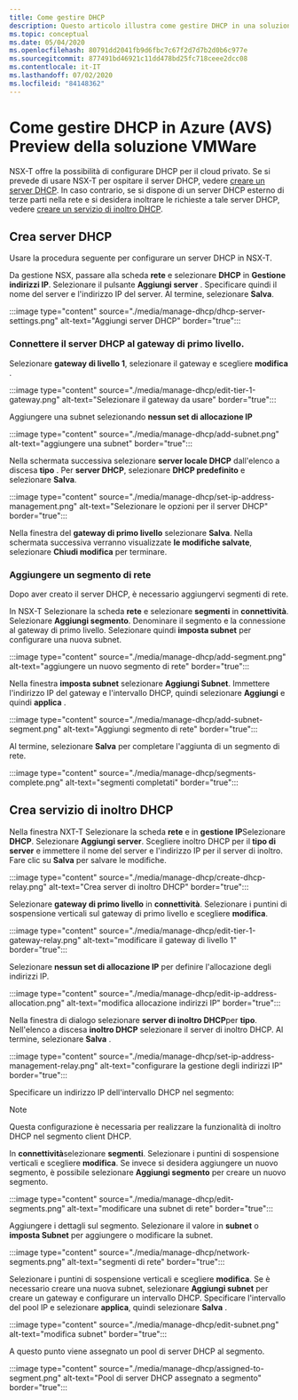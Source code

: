 ```yaml
---
title: Come gestire DHCP
description: Questo articolo illustra come gestire DHCP in una soluzione VMware di Azure (AVS)
ms.topic: conceptual
ms.date: 05/04/2020
ms.openlocfilehash: 80791dd2041fb9d6fbc7c67f2d7d7b2d0b6c977e
ms.sourcegitcommit: 877491bd46921c11dd478bd25fc718ceee2dcc08
ms.contentlocale: it-IT
ms.lasthandoff: 07/02/2020
ms.locfileid: "84148362"
---
```

# <a name="how-to-manage-dhcp-in-azure-vmware-solution-avs-preview"></a>Come gestire DHCP in Azure (AVS) Preview della soluzione VMWare

NSX-T offre la possibilità di configurare DHCP per il cloud privato. Se si prevede di usare NSX-T per ospitare il server DHCP, vedere [creare un server DHCP](#create-dhcp-server). In caso contrario, se si dispone di un server DHCP esterno di terze parti nella rete e si desidera inoltrare le richieste a tale server DHCP, vedere [creare un servizio di inoltro DHCP](#create-dhcp-relay-service).

## <a name="create-dhcp-server"></a>Crea server DHCP

Usare la procedura seguente per configurare un server DHCP in NSX-T.

Da gestione NSX, passare alla scheda **rete** e selezionare **DHCP** in **Gestione indirizzi IP**. Selezionare il pulsante **Aggiungi server** . Specificare quindi il nome del server e l'indirizzo IP del server. Al termine, selezionare **Salva**.

:::image type="content" source="./media/manage-dhcp/dhcp-server-settings.png" alt-text="Aggiungi server DHCP" border="true":::

### <a name="connect-dhcp-server-to-the-tier-1-gateway"></a>Connettere il server DHCP al gateway di primo livello.

Selezionare **gateway di livello 1**, selezionare il gateway e scegliere **modifica** .

:::image type="content" source="./media/manage-dhcp/edit-tier-1-gateway.png" alt-text="Selezionare il gateway da usare" border="true":::

Aggiungere una subnet selezionando **nessun set di allocazione IP**

:::image type="content" source="./media/manage-dhcp/add-subnet.png" alt-text="aggiungere una subnet" border="true":::

Nella schermata successiva selezionare **server locale DHCP** dall'elenco a discesa **tipo** . Per **server DHCP**, selezionare **DHCP predefinito** e selezionare **Salva**.

:::image type="content" source="./media/manage-dhcp/set-ip-address-management.png" alt-text="Selezionare le opzioni per il server DHCP" border="true":::

Nella finestra del **gateway di primo livello** selezionare **Salva**. Nella schermata successiva verranno visualizzate **le modifiche salvate**, selezionare **Chiudi modifica** per terminare.

### <a name="add-a-network-segment"></a>Aggiungere un segmento di rete

Dopo aver creato il server DHCP, è necessario aggiungervi segmenti di rete.

In NSX-T Selezionare la scheda **rete** e selezionare **segmenti** in **connettività**. Selezionare **Aggiungi segmento**. Denominare il segmento e la connessione al gateway di primo livello. Selezionare quindi **imposta subnet** per configurare una nuova subnet. 

:::image type="content" source="./media/manage-dhcp/add-segment.png" alt-text="aggiungere un nuovo segmento di rete" border="true":::

Nella finestra **imposta subnet** selezionare **Aggiungi Subnet**. Immettere l'indirizzo IP del gateway e l'intervallo DHCP, quindi selezionare **Aggiungi** e quindi **applica** .

:::image type="content" source="./media/manage-dhcp/add-subnet-segment.png" alt-text="Aggiungi segmento di rete" border="true":::

Al termine, selezionare **Salva** per completare l'aggiunta di un segmento di rete.

:::image type="content" source="./media/manage-dhcp/segments-complete.png" alt-text="segmenti completati" border="true":::

## <a name="create-dhcp-relay-service"></a>Crea servizio di inoltro DHCP

Nella finestra NXT-T Selezionare la scheda **rete** e in **gestione IP**Selezionare **DHCP**. Selezionare **Aggiungi server**. Scegliere inoltro DHCP per il **tipo di server** e immettere il nome del server e l'indirizzo IP per il server di inoltro. Fare clic su **Salva** per salvare le modifiche.

:::image type="content" source="./media/manage-dhcp/create-dhcp-relay.png" alt-text="Crea server di inoltro DHCP" border="true":::

Selezionare **gateway di primo livello** in **connettività**. Selezionare i puntini di sospensione verticali sul gateway di primo livello e scegliere **modifica**.

:::image type="content" source="./media/manage-dhcp/edit-tier-1-gateway-relay.png" alt-text="modificare il gateway di livello 1" border="true":::

Selezionare **nessun set di allocazione IP** per definire l'allocazione degli indirizzi IP.

:::image type="content" source="./media/manage-dhcp/edit-ip-address-allocation.png" alt-text="modifica allocazione indirizzi IP" border="true":::

Nella finestra di dialogo selezionare **server di inoltro DHCP**per **tipo**. Nell'elenco a discesa **inoltro DHCP** selezionare il server di inoltro DHCP. Al termine, selezionare **Salva** .

:::image type="content" source="./media/manage-dhcp/set-ip-address-management-relay.png" alt-text="configurare la gestione degli indirizzi IP" border="true":::

Specificare un indirizzo IP dell'intervallo DHCP nel segmento:

> [!NOTE]
> Questa configurazione è necessaria per realizzare la funzionalità di inoltro DHCP nel segmento client DHCP. 

In **connettività**selezionare **segmenti**. Selezionare i puntini di sospensione verticali e scegliere **modifica**. Se invece si desidera aggiungere un nuovo segmento, è possibile selezionare **Aggiungi segmento** per creare un nuovo segmento.

:::image type="content" source="./media/manage-dhcp/edit-segments.png" alt-text="modificare una subnet di rete" border="true":::

Aggiungere i dettagli sul segmento. Selezionare il valore in **subnet** o **imposta Subnet** per aggiungere o modificare la subnet.

:::image type="content" source="./media/manage-dhcp/network-segments.png" alt-text="segmenti di rete" border="true":::

Selezionare i puntini di sospensione verticali e scegliere **modifica**. Se è necessario creare una nuova subnet, selezionare **Aggiungi subnet** per creare un gateway e configurare un intervallo DHCP. Specificare l'intervallo del pool IP e selezionare **applica**, quindi selezionare **Salva** .

:::image type="content" source="./media/manage-dhcp/edit-subnet.png" alt-text="modifica subnet" border="true":::

A questo punto viene assegnato un pool di server DHCP al segmento.

:::image type="content" source="./media/manage-dhcp/assigned-to-segment.png" alt-text="Pool di server DHCP assegnato a segmento" border="true":::
